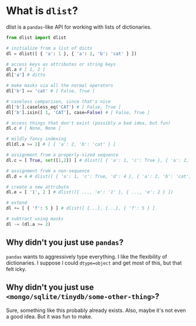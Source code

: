 # What is `dlist`?

dlist is a `pandas`-like API for working with lists of dictionaries.

```python
from dlist import dlist

# initialize from a list of dicts
dl = dlist([ { 'a': 1 }, { 'a': 2, 'b': 'cat' } ])

# access keys as attributes or string keys
dl.a # [ 1, 2 ]
dl['a'] # ditto

# make masks via all the normal operators
dl['b'] == 'cat' # [ False, True ]

# caseless comparison, since that's nice
dl['b'].caseless_eq('CAT') # [ False, True ]
dl['b'].isin([ 1, 'CAT'], case=False) # [ False, True ]

# access things that don't exist (possibly a bad idea, but fun)
dl.c # [ None, None ]

# mildly fancy indexing
dl[dl.a >= 2] # [ { 'a': 2, 'b': 'cat' } ]

# assignment from a properly-sized sequence
dl.c = [ True, set([1,2]) ] # dlist([ { 'a': 1, 'c': True }, { 'a': 2, 'b': 'cat', 'c': {1, 2} } ])

# assignment from a non-sequence
dl.d = 4 # dlist([ { 'a': 1, 'c': True, 'd': 4 }, { 'a': 2, 'b': 'cat', 'c': {1, 2}, 'd': 4 } ])

# create a new attribute
dl.e = [ '1', 2 ] # dlist([{ ..., 'e': '1' }, { ..., 'e': 2 } ]) 

# extend
dl += [ { 'f': 5 } ] # dlist([ {...}, {...}, { 'f': 5 } ]

# subtract using masks
dl -= (dl.a >= 2) 
```

## Why didn't you just use `pandas`?

`pandas` wants to aggressively type everything.  I like the flexibility of dictionaries.  I suppose I could `dtype=object` and get most of this, but that felt icky.

## Why didn't you just use `<mongo/sqlite/tinydb/some-other-thing>`?

Sure, something like this probably already exists.  Also, maybe it's not even a good idea.  But it was fun to make.
